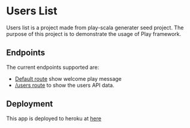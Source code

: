 # Users List

Users list is a project made from play-scala generater seed project.
The purpose of this project is to demonstrate the usage of Play framework.

## Endpoints
The current endpoints supported are:

- [Default route](https://users-starter-project.herokuapp.com/) show welcome play message
- [/users route](https://users-starter-project.herokuapp.com/users) to show the users API data.


## Deployment
This app is deployed to heroku at [here](https://users-starter-project.herokuapp.com/)
